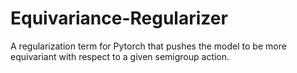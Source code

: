 # Equivariance-Regularizer
A regularization term for Pytorch that pushes the model to be more equivariant with respect to a given semigroup action.
